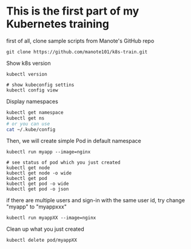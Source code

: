 # This is the first part of my Kubernetes training
first of all, clone sample scripts from Manote's GitHub repo
```
git clone https://github.com/manote101/k8s-train.git
```

Show k8s version
```
kubectl version

# show kubeconfig settins
kubectl config view
```

Display namespaces
```sh
kubectl get namespace
kubectl get ns
# or you can use
cat ~/.kube/config
```



Then, we will create simple Pod in default namespace
```
kubectl run myapp --image=nginx

# see status of pod which you just created
kubectl get node 
kubectl get node -o wide
kubectl get pod
kubectl get pod -o wide
kubectl get pod -o json
```

if there are multiple users and sign-in with the same user id, try change "myapp" to "myappxxx"
```
kubectl run myappXX --image=nginx
```

Clean up what you just created
```
kubectl delete pod/myappXX
```

